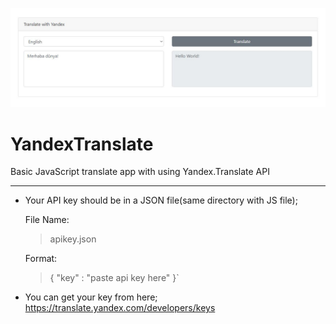 ![alt text](https://github.com/hamdicatal/YandexTranslate/blob/master/screens/translate.JPG)

# YandexTranslate
Basic JavaScript translate app with using Yandex.Translate API

---

- Your API key should be in a JSON file(same directory with JS file);

  File Name: 
  > apikey.json

  Format:
  > { "key" : "paste api key here" }`

- You can get your key from here; https://translate.yandex.com/developers/keys
